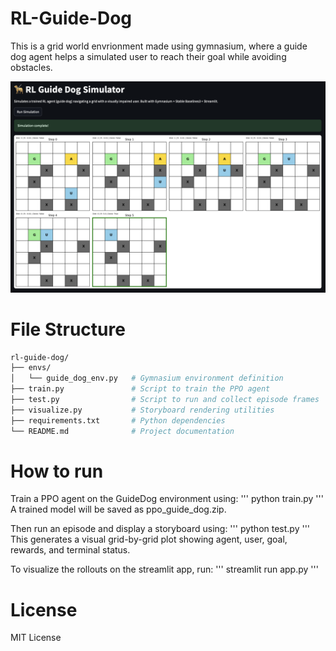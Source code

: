 # RL-Guide-Dog

This is a grid world envrionment made using gymnasium, where a guide dog agent helps a simulated user to reach their goal while avoiding obstacles. 

![alt text](image.png)

# File Structure
```bash
rl-guide-dog/
├── envs/
│   └── guide_dog_env.py   # Gymnasium environment definition
├── train.py               # Script to train the PPO agent
├── test.py                # Script to run and collect episode frames
├── visualize.py           # Storyboard rendering utilities
├── requirements.txt       # Python dependencies
└── README.md              # Project documentation
```
# How to run

Train a PPO agent on the GuideDog environment using:
'''
python train.py
'''
A trained model will be saved as ppo_guide_dog.zip.

Then run an episode and display a storyboard using:
'''
python test.py
'''
This generates a visual grid-by-grid plot showing agent, user, goal, rewards, and terminal status.

To visualize the rollouts on the streamlit app, run:
'''
streamlit run app.py
'''

# License
MIT License
